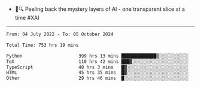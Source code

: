 - 🧅🔍 Peeling back the mystery layers of AI - one transparent slice at a time #XAI

---

<!--START_SECTION:waka-->

```txt
From: 04 July 2022 - To: 05 October 2024

Total Time: 753 hrs 19 mins

Python                     399 hrs 13 mins █████████████▒░░░░░░░░░░░   52.99 %
TeX                        110 hrs 42 mins ███▓░░░░░░░░░░░░░░░░░░░░░   14.70 %
TypeScript                 48 hrs 3 mins   █▓░░░░░░░░░░░░░░░░░░░░░░░   06.38 %
HTML                       45 hrs 35 mins  █▓░░░░░░░░░░░░░░░░░░░░░░░   06.05 %
Other                      29 hrs 46 mins  █░░░░░░░░░░░░░░░░░░░░░░░░   03.95 %
```

<!--END_SECTION:waka-->
